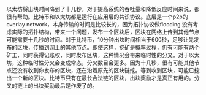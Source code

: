 以太坊将出块时间降到了十几秒，对于提高系统的吞吐量和降低反应时间来说，都很有帮助。比特币和以太坊都是运行在应用层的共识协议。底层是一个p2p的overlay  network，本身传输的时间是比较长的，因为拓扑协议做flooding 没有考虑实际的拓扑结构，带来一个问题，发布一个区块后，区块在网络上传到其他节点可能需要十几秒的时间。对于比特币，10分钟出块时间相当于600秒，足够让先发布的区块，传播到网上的其他节点。即使这样，挖矿是概率过程，仍有可能有两个矿工，同时获得记账权，同时发布区块，这种情况会带来临时性的分叉。对于以太坊，这种临时性分叉会变成常态，分叉数目会更多。因为十几秒，很有可能其他节点还没有收到你发布的区块，还在沿着原先的区块链挖。等到收到区块，可能已挖出一个新的区块。比特币只有在最长合法链的区块，出块奖励才是真正有用的。分叉的链上的出块奖励最后是作废了的。
